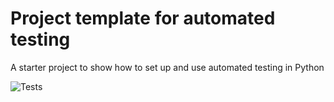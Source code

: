 # Project template for automated testing
A starter project to show how to set up and use automated testing in Python

![Tests](https://github.com/lampssy/automated-testing-template/actions/workflows/tests.yml/badge.svg)

